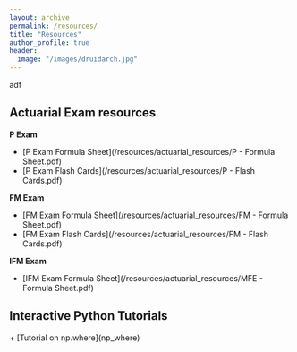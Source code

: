 ```yaml
---
layout: archive
permalink: /resources/
title: "Resources"
author_profile: true
header:
  image: "/images/druidarch.jpg"
---
```


<!---
<h2>Data Science Resources</h2>
+ [General R Resources](/resources/r_programming.md)
+ [General Python Resources](/resources/r_programming.md)
+ [Regression Analysis](/resources/regression.md)
+ [Machine Learning](/resources/machine_learning.md)
+ [Deep Learning](/resources/deep_learning.md)
+ [Data Visualization](/resources/data_vis.md)
+ [Text Mining](/resources/text_mining.md)
--->
adf
<h2>Actuarial Exam resources</h2>

<b>P Exam</b>
+ [P Exam Formula Sheet](/resources/actuarial_resources/P - Formula Sheet.pdf)
+ [P Exam Flash Cards](/resources/actuarial_resources/P - Flash Cards.pdf)

<b>FM Exam</b>
+ [FM Exam Formula Sheet](/resources/actuarial_resources/FM - Formula Sheet.pdf)
+ [FM Exam Flash Cards](/resources/actuarial_resources/FM - Flash Cards.pdf)

<b>IFM Exam</b>
+ [IFM Exam Formula Sheet](/resources/actuarial_resources/MFE - Formula Sheet.pdf)

<h2>Interactive Python Tutorials</h2>
+ [Tutorial on np.where](np_where)
